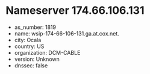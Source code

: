 # Nameserver 174.66.106.131

* as_number: 1819
* name: wsip-174-66-106-131.ga.at.cox.net.
* city: Ocala
* country: US
* organization: DCM-CABLE
* version: Unknown
* dnssec: false
